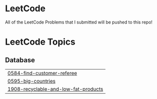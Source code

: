 # LeetCode
All of the LeetCode Problems that I submitted will be pushed to this repo!

<!---LeetCode Topics Start-->
# LeetCode Topics
## Database
|  |
| ------- |
| [0584-find-customer-referee](https://github.com/prateekkhanal/LeetCode/tree/master/0584-find-customer-referee) |
| [0595-big-countries](https://github.com/prateekkhanal/LeetCode/tree/master/0595-big-countries) |
| [1908-recyclable-and-low-fat-products](https://github.com/prateekkhanal/LeetCode/tree/master/1908-recyclable-and-low-fat-products) |
<!---LeetCode Topics End-->